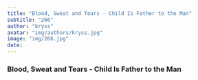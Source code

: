 ```yaml
---
title: "Blood, Sweat and Tears - Child Is Father to the Man"
subtitle: "266"
author: "kryss"
avatar: "img/authors/kryss.jpg"
image: "img/266.jpg"
date:
---
```


### Blood, Sweat and Tears - Child Is Father to the Man
